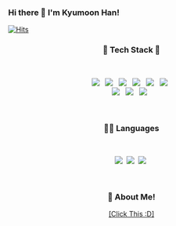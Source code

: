 ### Hi there 👋 I'm Kyumoon Han!  
[![Hits](https://hits.seeyoufarm.com/api/count/incr/badge.svg?url=https%3A%2F%2Fgithub.com%2Fgksrbans%2Fhit-counter&count_bg=%2379C83D&title_bg=%23555555&icon=&icon_color=%23E7E7E7&title=hits&edge_flat=false)](https://hits.seeyoufarm.com)
<div align="center">  

<!--
**gksrbans/gksrbans** is a ✨ _special_ ✨ repository because its `README.md` (this file) appears on your GitHub profile.

Here are some ideas to get you started:

- 🔭 I’m currently working on ...
- 🌱 I’m currently learning ...
- 👯 I’m looking to collaborate on ...
- 🤔 I’m looking for help with ...
- 💬 Ask me about ...
- 📫 How to reach me: ...
- 😄 Pronouns: ...
- ⚡ Fun fact: ...
-->



<h3 align="center"><b>🌱 Tech Stack 🌱</b></h3>
</br>
<p align="center">
<img src="https://img.shields.io/badge/React-61DAFB?style=flat-square&logo=React&logoColor=white"/></a> &nbsp
<img src="https://img.shields.io/badge/Redux-764ABC?style=flat-square&logo=Redux&logoColor=white"/></a> &nbsp
<img src="https://img.shields.io/badge/Node.js-339933?style=flat-square&logo=JavaScript&logoColor=white"/></a> &nbsp
<img src="https://img.shields.io/badge/Django-092E20?style=flat-square&logo=Django&logoColor=white"/></a> &nbsp
<img src="https://img.shields.io/badge/MongoDB-47A248?style=flat-square&logo=MongoDB&logoColor=white"/></a> &nbsp
<img src="https://img.shields.io/badge/Amazon AWS-232F3E?style=flat-square&logo=Amazon%20AWS&logoColor=white"/></a> &nbsp 
</br>
<img src="https://img.shields.io/badge/Splunk-000000?style=flat-square&logo=Splunk&logoColor=white"/></a> &nbsp
<img src="https://img.shields.io/badge/Jira-0052CC?style=flat-square&logo=Jira&logoColor=white"/></a> &nbsp
<img src="https://img.shields.io/badge/Confluence-172B4D?style=flat-square&logo=Confluence&logoColor=white"/></a> &nbsp </p> &nbsp 

<h3 align="center"><b>🙋‍♂️ Languages </b></h3>  
</br>
<p align="center">
<img src="https://img.shields.io/badge/Python-★★★★☆-3766AB?style=flat-square&logo=Python&logoColor=white"/></a>&nbsp
<img src="https://img.shields.io/badge/JavaScript-★★★☆☆-F7DF1E?style=flat-square&logo=JavaScript&logoColor=white"/></a>&nbsp
<img src="https://img.shields.io/badge/Go-★☆☆☆☆-3766AB?style=flat-square&logo=Go&logoColor=white"/></a>&nbsp </p> &nbsp 

<h3 align="center"><b>🏸 About Me!</b></h3>  

[[Click This :D]](https://www.notion.so/Kyum-3cba77e4e7f64ee79a80adf798618844)

</div>

